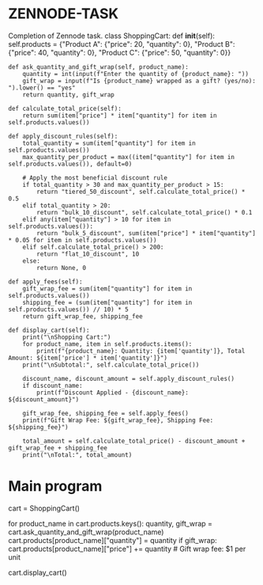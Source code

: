 # ZENNODE-TASK
Completion of Zennode task.
class ShoppingCart:
    def __init__(self):
        self.products = {"Product A": {"price": 20, "quantity": 0},
                         "Product B": {"price": 40, "quantity": 0},
                         "Product C": {"price": 50, "quantity": 0}}

    def ask_quantity_and_gift_wrap(self, product_name):
        quantity = int(input(f"Enter the quantity of {product_name}: "))
        gift_wrap = input(f"Is {product_name} wrapped as a gift? (yes/no): ").lower() == "yes"
        return quantity, gift_wrap

    def calculate_total_price(self):
        return sum(item["price"] * item["quantity"] for item in self.products.values())

    def apply_discount_rules(self):
        total_quantity = sum(item["quantity"] for item in self.products.values())
        max_quantity_per_product = max((item["quantity"] for item in self.products.values()), default=0)

        # Apply the most beneficial discount rule
        if total_quantity > 30 and max_quantity_per_product > 15:
            return "tiered_50_discount", self.calculate_total_price() * 0.5
        elif total_quantity > 20:
            return "bulk_10_discount", self.calculate_total_price() * 0.1
        elif any(item["quantity"] > 10 for item in self.products.values()):
            return "bulk_5_discount", sum(item["price"] * item["quantity"] * 0.05 for item in self.products.values())
        elif self.calculate_total_price() > 200:
            return "flat_10_discount", 10
        else:
            return None, 0

    def apply_fees(self):
        gift_wrap_fee = sum(item["quantity"] for item in self.products.values())
        shipping_fee = (sum(item["quantity"] for item in self.products.values()) // 10) * 5
        return gift_wrap_fee, shipping_fee

    def display_cart(self):
        print("\nShopping Cart:")
        for product_name, item in self.products.items():
            print(f"{product_name}: Quantity: {item['quantity']}, Total Amount: ${item['price'] * item['quantity']}")
        print("\nSubtotal:", self.calculate_total_price())

        discount_name, discount_amount = self.apply_discount_rules()
        if discount_name:
            print(f"Discount Applied - {discount_name}: ${discount_amount}")

        gift_wrap_fee, shipping_fee = self.apply_fees()
        print(f"Gift Wrap Fee: ${gift_wrap_fee}, Shipping Fee: ${shipping_fee}")

        total_amount = self.calculate_total_price() - discount_amount + gift_wrap_fee + shipping_fee
        print("\nTotal:", total_amount)


# Main program
cart = ShoppingCart()

for product_name in cart.products.keys():
    quantity, gift_wrap = cart.ask_quantity_and_gift_wrap(product_name)
    cart.products[product_name]["quantity"] = quantity
    if gift_wrap:
        cart.products[product_name]["price"] += quantity  # Gift wrap fee: $1 per unit

cart.display_cart()
